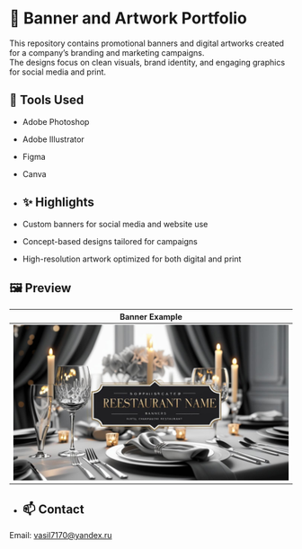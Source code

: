 # 🎨 Banner and Artwork Portfolio
This repository contains promotional banners and digital artworks created for a company’s branding and marketing campaigns.  
The designs focus on clean visuals, brand identity, and engaging graphics for social media and print.

## 🧰 Tools Used
- Adobe Photoshop  
- Adobe Illustrator  
- Figma
- Canva
  
- ## ✨ Highlights
- Custom banners for social media and website use  
- Concept-based designs tailored for campaigns  
- High-resolution artwork optimized for both digital and print

## 🖼️ Preview

| Banner Example |
|----------------|
| ![](1.png) |

- ## 📫 Contact
Email: vasil7170@yandex.ru
